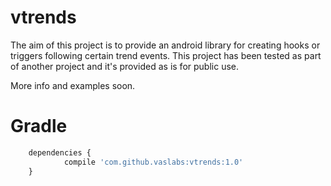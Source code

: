 # vtrends

The aim of this project is to provide an android library for creating hooks or triggers following certain trend events.
This project has been tested as part of another project and it's provided as is for public use.

More info and examples soon.


# Gradle

```javascript
  	dependencies {
	        compile 'com.github.vaslabs:vtrends:1.0'
	}
```
